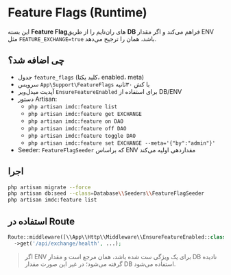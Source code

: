 # Feature Flags (Runtime)

این بسته **Feature Flag**های ران‌تایم را از طریق **DB** فراهم می‌کند و اگر مقدار ENV مثل `FEATURE_EXCHANGE=true` باشد، همان را ترجیح می‌دهد.

## چی اضافه شد؟
- جدول `feature_flags` (کلید یکتا، enabled، meta)
- سرویس `App\Support\FeatureFlags` با کش ۳۰ثانیه
- آپدیت میدل‌ویر `EnsureFeatureEnabled` برای استفاده از DB/ENV
- دستور Artisan:  
  - `php artisan imdc:feature list`
  - `php artisan imdc:feature get EXCHANGE`
  - `php artisan imdc:feature on DAO`
  - `php artisan imdc:feature off DAO`
  - `php artisan imdc:feature toggle DAO`
  - `php artisan imdc:feature set EXCHANGE --meta='{"by":"admin"}'`
- Seeder: `FeatureFlagSeeder` که براساس ENV مقداردهی اولیه می‌کند

## اجرا
```bash
php artisan migrate --force
php artisan db:seed --class=Database\\Seeders\\FeatureFlagSeeder
php artisan imdc:feature list
```

## استفاده در Route
```php
Route::middleware([\\App\\Http\\Middleware\\EnsureFeatureEnabled::class . ':EXCHANGE'])
  ->get('/api/exchange/health', ...);
```

> اگر ENV برای یک ویژگی ست شده باشد، همان مرجع است و مقدار DB نادیده گرفته می‌شود؛ در غیر این صورت مقدار DB استفاده می‌شود.

